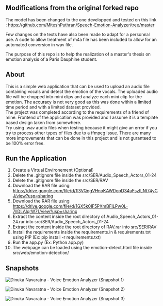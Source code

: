 ## Modifications from the original forked repo

The model has been changed to the one developped and tested on this link : 
https://github.com/MiteshPuthran/Speech-Emotion-Analyzer/tree/master

Few changes on the texts have also been made to adapt for a personnal use. 
A code to allow treatment of m4a file has been included to allow for an automated conversion in wav file.

The purpose of this repo is to help the realization of a master's thesis on emotion analysis of a Paris Dauphine student.


## About

This is a simple web application that can be used to upload an audio file containing vocals and detect the emotion of the vocals. The uploaded audio file will be chopped into mini clips and analyze each mini clip for the emotion. The accuracy is not very good as this was done within a limited time period and with a limited dataset provided.<br>
The project was completed according to the requirements of a friend of mine. Frontend of the application was provided and I assume it is a template based design taken from somewhere.<br>
Try using .wav audio files when testing because it might give an error if you try to process other types of files due to a ffmpeg issue. There are many more improvements that can be done in this project and is not guranteed to be 100% error free.


## Run the Application

1. Create a Virtual Environement (Optional)
2. Delete the .gitignore file inside the src/SER/Audio_Speech_Actors_01-24
3. Delete the .gitignore file inside the src/SER/RAV
4. Download the RAR file using https://drive.google.com/file/d/1l3VQngVHnoKAWDopD34uFszILNt74yCJ/view?usp=sharing
5. Download the RAR file using https://drive.google.com/file/d/1GX5k0IF5PXmBFILPw0L-7IlDLAlqrW71/view?usp=sharing
6. Extract the content inside the root directory of Audio_Speech_Actors_01-24.rar into src/SER/Audio_Speech_Actors_01-24
7. Extract the content inside the root directory of RAV.rar into src/SER/RAV
8. Install the requirements inside the requirements.in & requirements.txt using PIP (Ex: pip install -r requirements.txt)
9. Run the app.py (Ex: Python app.py)
10. The webpage can be loaded using the emotion-detect.html file inside src/web/emotion-detection/


## Snapshots
![Dinuka Navaratna - Voice Emotion Analyzer (Snapshot 1)](https://user-images.githubusercontent.com/26020039/162551058-d94103d6-59e5-45cd-8b8d-d138d1aa6e03.png)

![Dinuka Navaratna - Voice Emotion Analyzer (Snapshot 2)](https://user-images.githubusercontent.com/26020039/162551064-788b2e77-2f59-454f-abf7-cf2a12087e45.png)

![Dinuka Navaratna - Voice Emotion Analyzer (Snapshot 3)](https://user-images.githubusercontent.com/26020039/162551067-e1b88105-8b1b-43bb-9f4a-b51504a1607c.png)
